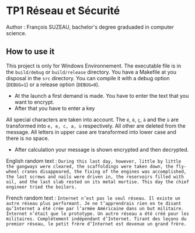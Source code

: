 # TP1 Réseau et Sécurité

Author : François SUZEAU, bachelor's degree graduaded in computer science.

## How to use it
This project is only for Windows Environnement. The executable file is in the ``build/debug`` or ``build/release`` directory.
You have a Makefile at you disposal in the ``src`` directory. You can compile it with a debug option (``DEBUG=1``) or a release option (``DEBUG=0``).
+ At the launch a first demand is made. You have to enter the text that you want to encrypt.
+ After that you have to enter a key

All special characters are taken into account. The ``é``, ``è``, ``ç``, ``à`` and the ``ù`` are transformed into ``e, e, c, a, ù`` respectively. All other are deleted from the message.
All letters in upper case are transformed into lower case and there is no space.

+ After calculation your message is shown encrypted and then decrypted.


<!-- Réponse aux questions 9 et 10 de la partie 2 sur le test de Friedman 

9) Puisque nous avons un texte Tr composé seulement de lettres miniscules il y a donc 26 lettres possible.
    Obtenir une lettre donnée est de 1/26 donc obtenir une pair idendique est égale à 26 * (1/26)^2 = 1/26 = 0.0385


10) On obtient des résultats différent pour l'anglais car la ditributions des lettres n'est pas les mêmes que pour le Francais par exemple.
    A noter aussi que cette probabilité peut varier aussi selon la source du texte (ex : La Disparition de Georges Perec)

-->

English random text : 
``During this last day, however, little by little the gangways were cleared, the scaffoldings were taken down, the fly-wheel cranes disappeared, the fixing of the engines was accomplished, the last screws and nails were driven in, the reservoirs filled with oil, and the last slab rested on its metal mortise. This day the chief engineer tried the boilers.``

French random text :
``Internet n’est pas le seul réseau. Il existe un autre réseau plus performant. Je ne t’apprendrais rien en te disant qu’Internet a été crée par l’armée Américaine dans un but militaire. Internet n’était que le prototype. Un autre réseau a été créé pour les militaires. Complètement indépendant d’Internet. Tirant des leçons du premier réseau, le petit frère d’Internet est devenue un grand frère.``